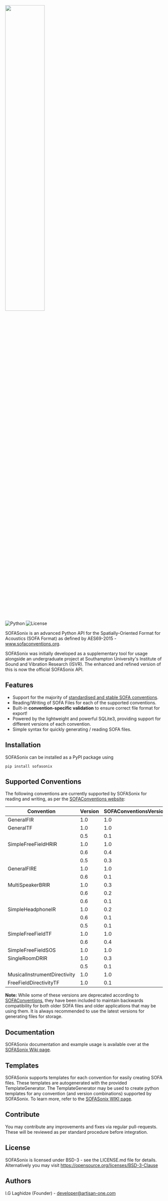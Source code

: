 <img src='https://onebadninja.github.io/sofasonix/images/logo.png' width="50%">

![Python](https://img.shields.io/badge/Python%20Support-2.7%2C%203.4%2C%203.5%2C%203.6%2C%203.7-green.svg)
![License](https://img.shields.io/badge/License-BSD%203-orange.svg)

SOFASonix is an advanced Python API for the Spatially-Oriented Format for Acoustics (SOFA Format) as defined by AES69-2015 - www.sofaconventions.org.

SOFASonix was initially developed as a supplementary tool for usage alongside an undergraduate project at Southampton University's Institute of Sound and Vibration Research (ISVR). The enhanced and refined version of this is now the official SOFASonix API.

## Features

- Support for the majority of [standardised and stable SOFA conventions](#supportedConventions).
- Reading/Writing of SOFA Files for each of the supported conventions.
- Built-in **convention-specific validation** to ensure correct file format for export!
- Powered by the lightweight and powerful SQLite3, providing support for different versions of each convention.
- Simple syntax for quickly generating / reading SOFA files.

## Installation

SOFASonix can be installed as a PyPI package using

```
pip install sofasonix
```

## Supported Conventions

<span id="supportedConventions">The following</span> conventions are currently supported by SOFASonix for reading and writing, as per the [SOFAConventions website](https://www.sofaconventions.org/mediawiki/index.php/SOFA_conventions):

|Convention|Version|SOFAConventionsVersion|
|---|---|---|
|GeneralFIR|1.0|1.0|
|GeneralTF|1.0|1.0|
||0.5|0.1|
|SimpleFreeFieldHRIR|1.0|1.0|
||0.6|0.4|
||0.5|0.3|
|GeneralFIRE|1.0|1.0|
||0.6|0.1|
|MultiSpeakerBRIR|1.0|0.3|
||0.6|0.2|
||0.6|0.1|
|SimpleHeadphoneIR|1.0|0.2|
||0.6|0.1|
||0.5|0.1|
|SimpleFreeFieldTF|1.0|1.0|
||0.6|0.4|
|SimpleFreeFieldSOS|1.0|1.0|
|SingleRoomDRIR|1.0|0.3|
||0.5|0.1|
|MusicalInstrumentDirectivity|1.0|1.0|
|FreeFieldDirectivityTF|1.0|0.1|

**Note:** While some of these versions are deprecated according to [SOFAConventions](http://www.sofaconventions.org), they have been included to maintain backwards compatibility for both older SOFA files and older applications that may be using them. It is always recommended to use the latest versions for generating files for storage.

## Documentation
SOFASonix documentation and example usage is available over at the [SOFASonix Wiki page](https://github.com/OneBadNinja/SOFASonix/wiki).

## Templates
SOFASonix supports templates for each convention for easily creating SOFA files. These templates are autogenerated with the provided TemplateGenerator. The TemplateGenerator may be used to create python templates for any convention (and version combinations) supported by SOFASonix. To learn more, refer to the [SOFASonix WIKI page](https://github.com/OneBadNinja/SOFASonix/wiki).

## Contribute
You may contribute any improvements and fixes via regular pull-requests. These will be reviewed as per standard procedure before integration.

## License
SOFASonix is licensed under BSD-3 - see the LICENSE.md file for details. Alternatively you may visit https://opensource.org/licenses/BSD-3-Clause

## Authors
I.G Laghidze (Founder) - developer@artisan-one.com

